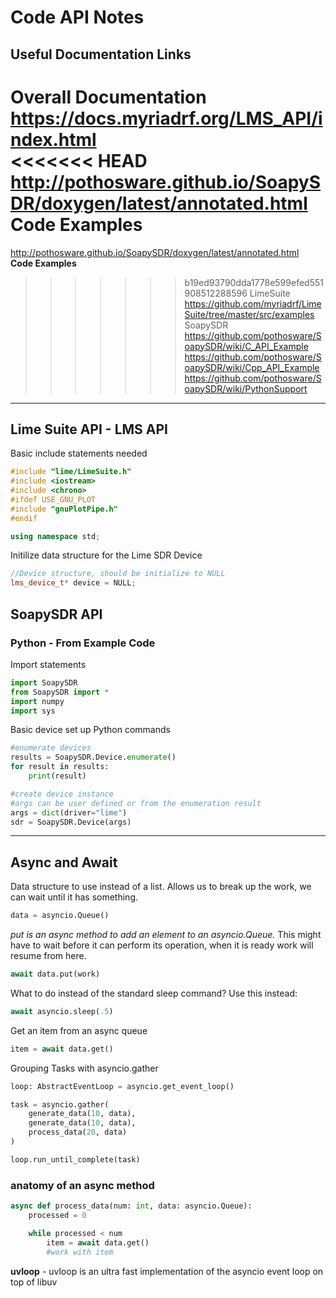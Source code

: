 # Code API Notes
## Useful Documentation Links
**Overall Documentation**  
https://docs.myriadrf.org/LMS_API/index.html  
<<<<<<< HEAD
http://pothosware.github.io/SoapySDR/doxygen/latest/annotated.html
**Code Examples**   
=======
http://pothosware.github.io/SoapySDR/doxygen/latest/annotated.html  
**Code Examples**  
>>>>>>> b19ed93790dda1778e599efed551908512288596
LimeSuite  
https://github.com/myriadrf/LimeSuite/tree/master/src/examples  
SoapySDR  
https://github.com/pothosware/SoapySDR/wiki/C_API_Example  
https://github.com/pothosware/SoapySDR/wiki/Cpp_API_Example  
https://github.com/pothosware/SoapySDR/wiki/PythonSupport  

---

## Lime Suite API - LMS API  
Basic include statements needed  
```C++
#include "lime/LimeSuite.h"
#include <iostream>
#include <chrono>
#ifdef USE_GNU_PLOT
#include "gnuPlotPipe.h"
#endif

using namespace std;
```
Initilize data structure for the Lime SDR Device
```C++
//Device structure, should be initialize to NULL
lms_device_t* device = NULL;
```
## SoapySDR API  
### Python - From Example Code  
Import statements
```Python
import SoapySDR
from SoapySDR import *
import numpy
import sys
```
Basic device set up Python commands  
```Python
#enumerate devices
results = SoapySDR.Device.enumerate()
for result in results: 
	print(result)

#create device instance
#args can be user defined or from the enumeration result
args = dict(driver="lime")
sdr = SoapySDR.Device(args)
```
---
## Async and Await  
Data structure to use instead of a list. Allows us to break up the work, we can wait until it has something. 
```Python
data = asyncio.Queue()
```
*put is an async method to add an element to an asyncio.Queue.* This might have to wait before it can perform its operation, when it is ready work will resume from here.  
```Python
await data.put(work) 
```
What to do instead of the standard sleep command? Use this instead:
```Python
await asyncio.sleep(.5)
```
Get an item from an async queue
```Python
item = await data.get()
```
Grouping Tasks with asyncio.gather
```Python
loop: AbstractEventLoop = asyncio.get_event_loop()

task = asyncio.gather(
	generate_data(10, data),
	generate_data(10, data),
	process_data(20, data)
)

loop.run_until_complete(task)
```
### anatomy of an async method
```Python
async def process_data(num: int, data: asyncio.Queue):
	processed = 0

	while processed < num
		item = await data.get()
		#work with item
```

**uvloop** - uvloop is an ultra fast implementation of the asyncio event loop on top of libuv